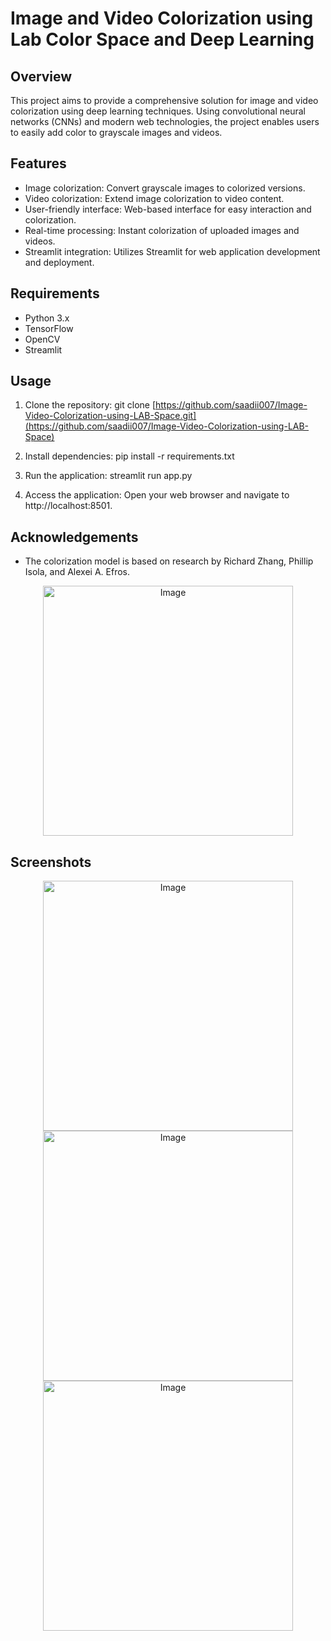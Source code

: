 # Image and Video Colorization using Lab Color Space and Deep Learning

## Overview
This project aims to provide a comprehensive solution for image and video colorization using deep learning techniques. Using convolutional neural networks (CNNs) and modern web technologies, the project enables users to easily add color to grayscale images and videos.

## Features
- Image colorization: Convert grayscale images to colorized versions.
- Video colorization: Extend image colorization to video content.
- User-friendly interface: Web-based interface for easy interaction and colorization.
- Real-time processing: Instant colorization of uploaded images and videos.
- Streamlit integration: Utilizes Streamlit for web application development and deployment.

## Requirements
- Python 3.x
- TensorFlow
- OpenCV
- Streamlit

## Usage
1. Clone the repository: git clone [https://github.com/saadii007/Image-Video-Colorization-using-LAB-Space.git](https://github.com/saadii007/Image-Video-Colorization-using-LAB-Space)
2. Install dependencies: pip install -r requirements.txt
3. Run the application: streamlit run app.py

4. Access the application:
Open your web browser and navigate to http://localhost:8501.

## Acknowledgements
- The colorization model is based on research by Richard Zhang, Phillip Isola, and Alexei A. Efros.
<div align="center">
    <img src="https://github.com/saadii007/Image-Video-Colorization-using-LAB-Space/assets/126228618/8161cdc7-3467-46f9-9c9d-b8ae20dd9a56" alt="Image" style="width: 400px;">
</div>

## Screenshots
<div align="center">
    <img src="https://github.com/saadii007/Image-Video-Colorization-using-LAB-Space/assets/126228618/6e7a92f4-47c8-461f-bfa4-aac91dd1f8ad" alt="Image" style="width: 400px;">
</div>
<div align="center">
    <img src="https://github.com/saadii007/Image-Video-Colorization-using-LAB-Space/assets/126228618/6b2c6019-2289-469d-988a-df4b2299dd87" alt="Image" style="width: 400px;">
</div>
<div align="center">
    <img src="https://github.com/saadii007/Image-Video-Colorization-using-LAB-Space/assets/126228618/f8c2cce8-9692-4824-903f-d5ce55fd6277" alt="Image" style="width: 400px;">
</div>







